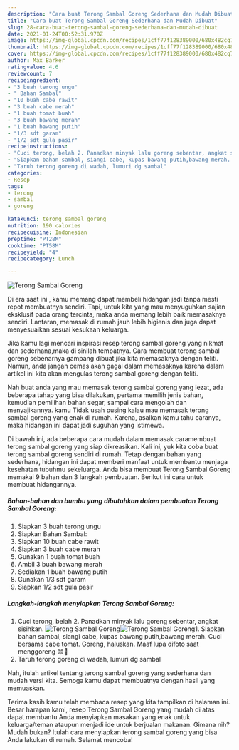 ```yaml
---
description: "Cara buat Terong Sambal Goreng Sederhana dan Mudah Dibuat"
title: "Cara buat Terong Sambal Goreng Sederhana dan Mudah Dibuat"
slug: 28-cara-buat-terong-sambal-goreng-sederhana-dan-mudah-dibuat
date: 2021-01-24T00:52:31.970Z
image: https://img-global.cpcdn.com/recipes/1cff77f128389000/680x482cq70/terong-sambal-goreng-foto-resep-utama.jpg
thumbnail: https://img-global.cpcdn.com/recipes/1cff77f128389000/680x482cq70/terong-sambal-goreng-foto-resep-utama.jpg
cover: https://img-global.cpcdn.com/recipes/1cff77f128389000/680x482cq70/terong-sambal-goreng-foto-resep-utama.jpg
author: Max Barker
ratingvalue: 4.6
reviewcount: 7
recipeingredient:
- "3 buah terong ungu"
- " Bahan Sambal"
- "10 buah cabe rawit"
- "3 buah cabe merah"
- "1 buah tomat buah"
- "3 buah bawang merah"
- "1 buah bawang putih"
- "1/3 sdt garam"
- "1/2 sdt gula pasir"
recipeinstructions:
- "Cuci terong, belah 2. Panadkan minyak lalu goreng sebentar, angkat sisihkan."
- "Siapkan bahan sambal, siangi cabe, kupas bawang putih,bawang merah. Cuci bersama cabe tomat. Goreng, haluskan. Maaf lupa difoto saat menggoreng 😊👏"
- "Taruh terong goreng di wadah, lumuri dg sambal"
categories:
- Resep
tags:
- terong
- sambal
- goreng

katakunci: terong sambal goreng 
nutrition: 190 calories
recipecuisine: Indonesian
preptime: "PT28M"
cooktime: "PT58M"
recipeyield: "4"
recipecategory: Lunch

---
```



![Terong Sambal Goreng](https://img-global.cpcdn.com/recipes/1cff77f128389000/680x482cq70/terong-sambal-goreng-foto-resep-utama.jpg)

Di era  saat ini , kamu memang dapat membeli hidangan jadi tanpa mesti repot membuatnya sendiri. Tapi, untuk kita yang mau menyuguhkan sajian eksklusif pada orang tercinta, maka anda memang lebih baik memasaknya sendiri. Lantaran, memasak di rumah jauh lebih higienis dan juga dapat menyesuaikan sesuai kesukaan keluarga.

Jika kamu lagi mencari inspirasi resep terong sambal goreng yang nikmat dan sederhana,maka di sinilah tempatnya. Cara membuat terong sambal goreng  sebenarnya gampang dibuat jika kita memasaknya dengan teliti. Namun, anda jangan cemas akan gagal dalam memasaknya 
karena dalam artikel ini kita akan mengulas terong sambal goreng dengan teliti.  



Nah buat anda yang mau memasak terong sambal goreng yang lezat, ada beberapa tahap yang bisa dilakukan, pertama memilih jenis bahan, kemudian pemilihan bahan segar, sampai cara mengolah dan menyajikannya. kamu Tidak usah pusing kalau mau memasak terong sambal goreng yang enak di rumah. Karena, asalkan kamu  tahu caranya, maka hidangan ini dapat jadi suguhan yang istimewa.

Di bawah ini, ada beberapa cara mudah dalam memasak caramembuat terong sambal goreng yang siap dikreasikan. Kali ini, yuk kita coba buat terong sambal goreng sendiri di rumah. Tetap dengan bahan yang sederhana, hidangan ini dapat memberi manfaat untuk membantu menjaga kesehatan tubuhmu sekeluarga. Anda bisa membuat Terong Sambal Goreng memakai 9 bahan dan 3 langkah pembuatan. Berikut ini cara untuk membuat hidangannya.

<!--inarticleads1-->

##### Bahan-bahan dan bumbu yang dibutuhkan dalam pembuatan Terong Sambal Goreng:

1. Siapkan 3 buah terong ungu
1. Siapkan  Bahan Sambal:
1. Siapkan 10 buah cabe rawit
1. Siapkan 3 buah cabe merah
1. Gunakan 1 buah tomat buah
1. Ambil 3 buah bawang merah
1. Sediakan 1 buah bawang putih
1. Gunakan 1/3 sdt garam
1. Siapkan 1/2 sdt gula pasir




<!--inarticleads2-->

##### Langkah-langkah menyiapkan Terong Sambal Goreng:

1. Cuci terong, belah 2. Panadkan minyak lalu goreng sebentar, angkat sisihkan.
<img src="https://img-global.cpcdn.com/steps/251b38657423f4f4/160x128cq70/terong-sambal-goreng-langkah-memasak-1-foto.jpg" alt="Terong Sambal Goreng"><img src="https://img-global.cpcdn.com/steps/db00e681c979051e/160x128cq70/terong-sambal-goreng-langkah-memasak-1-foto.jpg" alt="Terong Sambal Goreng">1. Siapkan bahan sambal, siangi cabe, kupas bawang putih,bawang merah. Cuci bersama cabe tomat. Goreng, haluskan. Maaf lupa difoto saat menggoreng 😊👏
1. Taruh terong goreng di wadah, lumuri dg sambal




Nah, itulah artikel tentang  terong sambal goreng  yang sederhana dan mudah versi kita. Semoga kamu dapat membuatnya dengan hasil yang memuaskan. 

Terima kasih kamu telah membaca resep yang kita tampilkan di halaman ini. Besar harapan kami, resep  Terong Sambal Goreng yang mudah di atas dapat membantu Anda menyiapkan masakan yang enak untuk keluarga/teman ataupun menjadi ide untuk berjualan makanan. Gimana nih? Mudah bukan? Itulah cara menyiapkan terong sambal goreng yang bisa Anda lakukan di rumah. Selamat mencoba!

